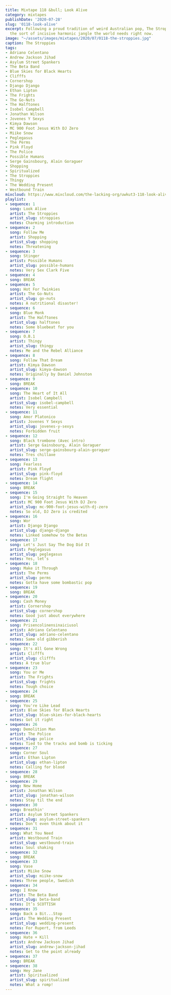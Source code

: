 ```yaml
---
title: Mixtape 118 &bull; Look Alive
category: mixtapes
publishDate: '2020-07-28'
slug: '0118-look-alive'
excerpt: Following a proud tradition of weird Australian pop, The Stroppies give us
  the sort of incisive harmonic jangle the world needs right now.
image: "~/assets/images/mixtapes/2020/07/0118-the-stroppies.jpg"
caption: The Stroppies
tags:
- Adriano Celentano
- Andrew Jackson Jihad
- Asylum Street Spankers
- The Beta Band
- Blue Skies for Black Hearts
- Clifffs
- Cornershop
- Django Django
- Ethan Lipton
- The Frights
- The Go-Nuts
- The Halftones
- Isobel Campbell
- Jonathan Wilson
- Jovenes Y Sexys
- Kimya Dawson
- MC 900 Foot Jesus With DJ Zero
- Miike Snow
- Peglegasus
- The Perms
- Pink Floyd
- The Police
- Possible Humans
- Serge Gainsbourg, Alain Goraguer
- Shopping
- Spiritualized
- The Stroppies
- Thingy
- The Wedding Present
- Westbound Train
mixcloud: https://www.mixcloud.com/the-lacking-org/uwkut3-118-look-alive/
playlist:
- sequence: 1
  song: Look Alive
  artist: The Stroppies
  artist_slug: stroppies
  notes: Charming introduction
- sequence: 2
  song: Follow Me
  artist: Shopping
  artist_slug: shopping
  notes: Threatening
- sequence: 3
  song: Stinger
  artist: Possible Humans
  artist_slug: possible-humans
  notes: Very Sex Clark Five
- sequence: 4
  song: BREAK
- sequence: 5
  song: Hot For Twinkies
  artist: The Go-Nuts
  artist_slug: go-nuts
  notes: A nutritional disaster!
- sequence: 6
  song: Blue Monk
  artist: The Halftones
  artist_slug: halftones
  notes: Some bluebeat for you
- sequence: 7
  song: O.B.1
  artist: Thingy
  artist_slug: thingy
  notes: Me and the Rebel Alliance
- sequence: 8
  song: Follow That Dream
  artist: Kimya Dawson
  artist_slug: kimya-dawson
  notes: Originally by Daniel Johnston
- sequence: 9
  song: BREAK
- sequence: 10
  song: The Heart of It All
  artist: Isobel Campbell
  artist_slug: isobel-campbell
  notes: Very essential
- sequence: 11
  song: Amor Platonico
  artist: Jovenes Y Sexys
  artist_slug: jovenes-y-sexys
  notes: Forbidden fruit
- sequence: 12
  song: Black trombone (Avec intro)
  artist: Serge Gainsbourg, Alain Goraguer
  artist_slug: serge-gainsbourg-alain-goraguer
  notes: Tres chillaxe
- sequence: 13
  song: Fearless
  artist: Pink Floyd
  artist_slug: pink-floyd
  notes: Dream flight
- sequence: 14
  song: BREAK
- sequence: 15
  song: I'm Going Straight To Heaven
  artist: MC 900 Foot Jesus With DJ Zero
  artist_slug: mc-900-foot-jesus-with-dj-zero
  notes: So old, DJ Zero is credited
- sequence: 16
  song: Wor
  artist: Django Django
  artist_slug: django-django
  notes: Linked somehow to the Betas
- sequence: 17
  song: Let's Just Say The Dog Did It
  artist: Peglegasus
  artist_slug: peglegasus
  notes: Yes, let’s
- sequence: 18
  song: Make it Through
  artist: The Perms
  artist_slug: perms
  notes: Gotta have some bombastic pop
- sequence: 19
  song: BREAK
- sequence: 20
  song: Cash Money
  artist: Cornershop
  artist_slug: cornershop
  notes: Good just about everywhere
- sequence: 21
  song: Prisencolinensinaiciusol
  artist: Adriano Celentano
  artist_slug: adriano-celentano
  notes: Same old gibberish
- sequence: 22
  song: It's All Gone Wrong
  artist: Clifffs
  artist_slug: clifffs
  notes: A true blur
- sequence: 23
  song: You or Me
  artist: The Frights
  artist_slug: frights
  notes: Tough choice
- sequence: 24
  song: BREAK
- sequence: 25
  song: You're Like Lead
  artist: Blue Skies for Black Hearts
  artist_slug: blue-skies-for-black-hearts
  notes: Got it right
- sequence: 26
  song: Demolition Man
  artist: The Police
  artist_slug: police
  notes: Tied to the tracks and bomb is ticking
- sequence: 27
  song: Corner Soul
  artist: Ethan Lipton
  artist_slug: ethan-lipton
  notes: Calling for blood
- sequence: 28
  song: BREAK
- sequence: 29
  song: New Home
  artist: Jonathan Wilson
  artist_slug: jonathan-wilson
  notes: Stay til the end
- sequence: 30
  song: Breathin'
  artist: Asylum Street Spankers
  artist_slug: asylum-street-spankers
  notes: Don’t even think about it
- sequence: 31
  song: What You Need
  artist: Westbound Train
  artist_slug: westbound-train
  notes: Soul shaking
- sequence: 32
  song: BREAK
- sequence: 33
  song: Vase
  artist: Miike Snow
  artist_slug: miike-snow
  notes: Three people, Swedish
- sequence: 34
  song: I Know
  artist: The Beta Band
  artist_slug: beta-band
  notes: It’s SCOTTISH
- sequence: 35
  song: Back a Bit...Stop
  artist: The Wedding Present
  artist_slug: wedding-present
  notes: For Rupert, from Leeds
- sequence: 36
  song: Hate + Kill
  artist: Andrew Jackson Jihad
  artist_slug: andrew-jackson-jihad
  notes: Get to the point already
- sequence: 37
  song: BREAK
- sequence: 38
  song: Hey Jane
  artist: Spiritualized
  artist_slug: spiritualized
  notes: What a romp!
---
```


